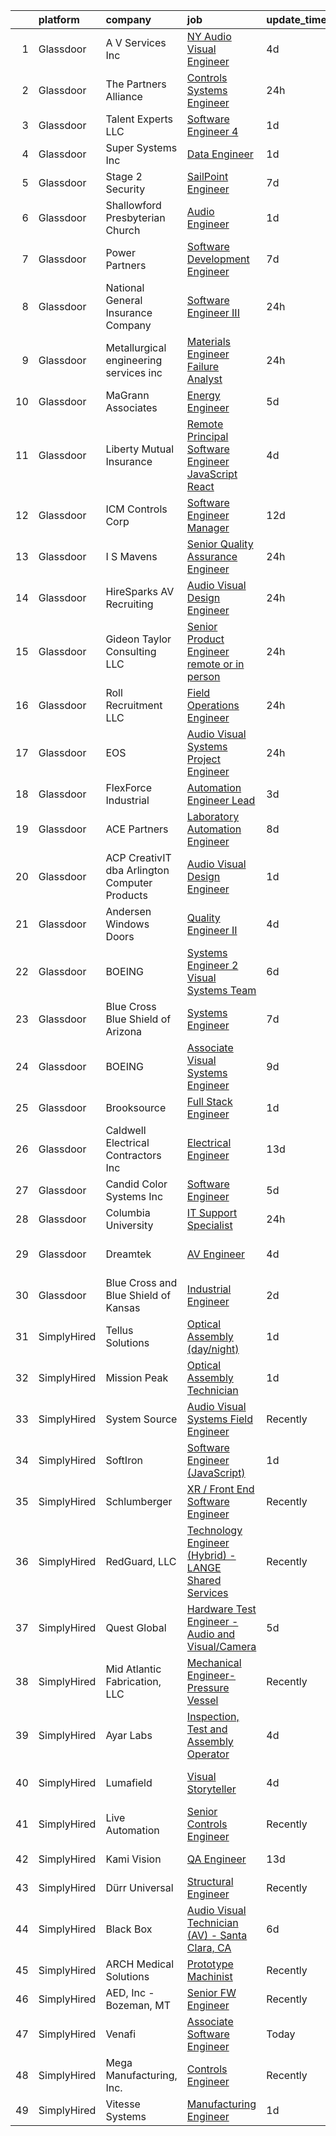 

|    | platform    | company                                       | job                                                                                                                                                                                                                                                                                                                                                                                                                                                                                                                                                                                                                                                                                                                                                                                                                                                                                                                                                                                                                                                                                      | update_time   | location             |
|---:|:------------|:----------------------------------------------|:-----------------------------------------------------------------------------------------------------------------------------------------------------------------------------------------------------------------------------------------------------------------------------------------------------------------------------------------------------------------------------------------------------------------------------------------------------------------------------------------------------------------------------------------------------------------------------------------------------------------------------------------------------------------------------------------------------------------------------------------------------------------------------------------------------------------------------------------------------------------------------------------------------------------------------------------------------------------------------------------------------------------------------------------------------------------------------------------|:--------------|:---------------------|
|  1 | Glassdoor   | A V Services Inc                              | [ NY  Audio Visual Engineer](https://www.glassdoor.com/partner/jobListing.htm?pos=107&ao=1110586&s=58&guid=000001833ae0a290b3a1c7155d77d6d8&src=GD_JOB_AD&t=SR&vt=w&ea=1&cs=1_145be9b0&cb=1663140144427&jobListingId=1008129307230&cpc=9B12395D9F8719A3&jrtk=3-0-1gcte18qr2bmh001-1gcte18rbi7mv800-2a7bfff1fc116e56--6NYlbfkN0D_KRozbKJx95I3LRYgbj09bqBDFeyQG4s8tCOB31p2DCPAHPKx1fXpC33zRnxGAag_ortyyIgN1_kFA30q0r7Mzb_nDV2PchiUtL_XdM-xdVBIE-l45PqmDeEfDbiz6qyWQ7Mjp1DsPCMuHlOfH_q5YOxX-NeFZAJavQLKEN1SICJ4EXHJB3c9HxTY2bRnokosrTSdpfSHKJp9SF7L4MnTRJMtoKpWE3UReRFuAFPwlRrW5e8MbVFWVSq15XMPJhC8SawO9LutF0j2NDR7EZXxnQHtIrknBz3nHOPFXd7d68NhsFwY--4nSgwTlFjlT_5X8VAnTTvBTvVIv_rthmKCq6cDCEFpb2saBnoecA_sdgbeqRNcSPiv1gBJltBG2M46xQfx0izLcn1vAWqk2RkG1n5XPIdXMMScSn8Wh2Ygy13b-sCk2bLvytlJuXjefIGDJN-UsYIxBZiwnk4DKjqtQuXaOtL4dQehmgnUQ7g35za5Z3QBLZLX0d0Mib504rFQpGvPf4oVng%3D%3D)                                                                                                                                                                                                        | 4d            | New York, NY         |
|  2 | Glassdoor   | The Partners Alliance                         | [Controls Systems Engineer](https://www.glassdoor.com/partner/jobListing.htm?pos=103&ao=1110586&s=58&guid=000001833ae0a290b3a1c7155d77d6d8&src=GD_JOB_AD&t=SR&vt=w&ea=1&cs=1_c2b05499&cb=1663140144426&jobListingId=1008136484979&cpc=A918489C2D5BE0BC&jrtk=3-0-1gcte18qr2bmh001-1gcte18rbi7mv800-ca1d792030e36cf7--6NYlbfkN0DksfkfloR-ejVfFFzaV9PB3Bj-n2NQxsth8NlLRip-SgC-t7wy7PiGNdrPxorX_ZKVBgq5gxrqgzwGG1P2QRsY-CQCWxHrBAMWtQKaqtgnqzi5SWRD7Dl91y3VAdTAHRo4QCL9x7NxUvaBR_z6JmUVNueB8kOpQyAoLBPe_-OOXPJXLBPHEzAraX-1Sz--0zdwxEjQG0mDc3oxE5_aP4eVwoFT033qOIogAF2teslfO6ZN_d27PFmCN39PwohwP205yyPbY3WJyIoySk_XhpHWZ8os8_1FWhUZt7yNTe8d0tPA3y4h8u8Sn-7PSrPx71PTzomtDJRK3WU35Jr5pPuN84WwdE0DpdpciEvM-wXRTEmL3FSAtabOmvFJiVY0fqrg-hovd7XzydH6XANvcYzS8BVts1soEgOuFAyGgpYv3sdaOPNK-gNWpQM_JepQQvnOMDij3Six8jPuJ3nWm7VF_B4I1g8vyE16EWCux6XFmWXO4qb_W--azV2TOIm4YdogWHWpz2j5hA%3D%3D)                                                                                                                                                                                                         | 24h           | Convent, LA          |
|  3 | Glassdoor   | Talent Experts LLC                            | [Software Engineer 4](https://www.glassdoor.com/partner/jobListing.htm?pos=113&ao=1110586&s=58&guid=000001833ae0a290b3a1c7155d77d6d8&src=GD_JOB_AD&t=SR&vt=w&ea=1&cs=1_1d2d463a&cb=1663140144428&jobListingId=1008134167488&cpc=D726EEAC21ED87CB&jrtk=3-0-1gcte18qr2bmh001-1gcte18rbi7mv800-f55f5ec6684b3bd3--6NYlbfkN0APToHrk7ILONyRglvlT3LJMO76dZGJsKlG8WQjsY8CqzJJDeCOMXQiMmhBodGTpJyjRD408nbRL1nAF-JrrKFe6dmAiou0uVKK70dHZgl8aRe7WxONW7Y4yeoV-VHBwaTYmMWQmYA_E9wqFRZ-hqeLnY-swB7yhtcE4L0kPc93NFHeimL-fPu1GrgmBSoJ39t3SgSb6rWUf9c2SI0aOD8rNSi6bIljxlmh5HkomYQ0NQqWlAHNr7Q6GtWzQsZqy0bT3EtTD6Cy24v7XLgjr8z9t0xURIzYJeeXY4OEp4Htf_goTz3tSAMPFyGMKt3jTcu6y-itYpJb7QXa_UolGF2bo-5r_CqeQaybeUs8oYeeheVBaFbvGX0KcdgeTxEfv1x5Y349IuU5MQZbodkfRfnZatFiL1Jf9WAHzYOZLVckAYX1284tbKSgnxxMlFExdFsUMoYcj32q1aw7-ds6UphzYqXGRgD6f-_birje3HUaYLla6MIOCUoWcRieIXxBX2aMtpA31wTUUg%3D%3D)                                                                                                                                                                                                               | 1d            | San Diego, CA        |
|  4 | Glassdoor   | Super Systems Inc                             | [Data Engineer](https://www.glassdoor.com/partner/jobListing.htm?pos=123&ao=1110586&s=58&guid=000001833ae0a290b3a1c7155d77d6d8&src=GD_JOB_AD&t=SR&vt=w&ea=1&cs=1_4086464c&cb=1663140144429&jobListingId=1008133986202&cpc=9FE5D8D7282D4400&jrtk=3-0-1gcte18qr2bmh001-1gcte18rbi7mv800-ca8eec1079d08824--6NYlbfkN0DLxniXb9xd09bch3T7EymxCrgj1jiT2kSu__xrmi42oAG3D01sYaWh6WXRNshFU7W-wlvqKeZjUmvYalznCXFreSWaFExVuJoBCuXOoSr4zSWRRp-aUCmRgQMpyhceIhSjXjfRKxLxkfJzn9WUQOipNhMt6MPy9WG0gyjhJvIMQBdrenHv7VupmV7VMoveXnMCqPqbUH-BBiIrQLlFZjMDC9qqpG3HgIsOUPvX0ccsGiP5T6qcDZxBwcc_C5X7iDNTZBQ7OdqS58jZpn15_Y2S_PNX00gTrXca-9vDeP9CVzXIKHhMwMuOga6d7V2rgiy0QzlwO9UpFhwcVb_JVFYc2DGtphzuBFLmP4GxwRFCcV3MjtyOyx0N2Vt7P6RqMJW6UF8gu0VEEv18mghlUhn8d5QDCxmpZJR3jUmWFSPC3EWODLXhmjknj94GfDBWF62qmNSWY8yNoEJSReQGIl6YaZnMeFhrMROxzgVtmEetbfaGw1qCzPwzmUuSegbbuJ4-t_hqLwniGw%3D%3D)                                                                                                                                                                                                                     | 1d            | Macdill AFB, FL      |
|  5 | Glassdoor   | Stage 2 Security                              | [SailPoint Engineer](https://www.glassdoor.com/partner/jobListing.htm?pos=112&ao=1110586&s=58&guid=000001833ae0a290b3a1c7155d77d6d8&src=GD_JOB_AD&t=SR&vt=w&ea=1&cs=1_1dcf747c&cb=1663140144428&jobListingId=1008122108192&cpc=BBBD384EA192911E&jrtk=3-0-1gcte18qr2bmh001-1gcte18rbi7mv800-ab52e1fe7014b250--6NYlbfkN0A8T88lZYuzf-YiSocU980sXMNm8VYjkAjpTeJrhsXZBo5azuizjI5jDhn4NeyRL-DWMQZMu4xJQ5l7A6741QzoSK_bKV8uZMTRXsP6FYiybRrntL91jxXSP0VTeicyFcD6kJSww4hA0lorlDb8qW9GgVuiVIoLkqh2Xe1m9KGqmL7OKOrAd9lg6m1u-1S80-xHoQZ1D_XK90Ym5pdVg26dI3ceSz6YUFeEBdPP4n4mkMdNoobypNjboxcw6x_EcUvwtrsOfTAVfN65M76ZFzBRR47OSfBMhcU_irmnJQuZUPE_3PmUQsYXm-TJ9rMBKDu4hnf8xib1ptV_btYldF8XI0vwBcCkCUVKxNBT1A-FyJK0c6tFJjJYG0j9l26erEw1LSZGO3X3dzaAx1UNWyQbbaO1hFJyaUCSYur0U_3GWuV9es41gBAXXHC6TLVdtXpbkSpiKYXYlM0XL-Y_4fi8X3QlX-je-DxhOlXGvNddHRU6cHz8LkwxsgVZFij6ehv7x4WX3qCaQuljfADYy65ipH5KfaWpJErLn0afcDTTOA%3D%3D)                                                                                                                                                                                | 7d            | Remote               |
|  6 | Glassdoor   | Shallowford Presbyterian Church               | [Audio Engineer](https://www.glassdoor.com/partner/jobListing.htm?pos=126&ao=1110586&s=58&guid=000001833ae0a290b3a1c7155d77d6d8&src=GD_JOB_AD&t=SR&vt=w&ea=1&cs=1_8186bc94&cb=1663140144429&jobListingId=1008134531287&cpc=6A22310A23505C64&jrtk=3-0-1gcte18qr2bmh001-1gcte18rbi7mv800-b53b58c5e47087b6--6NYlbfkN0BHIfC1zsKGIu0R3teaIu8liT7fbRNLaQeDQfcPJweUKxynNxS1I3QA32w3yfAT5RMl-Lax2ouqDgbmOdTchXuUAFmeDt8Kz7bT8yvklAohdNG00KaatpXM6W_Bi7HNKIY6twU95T32kIIHmn7GwsqzGCaxtUAcMvlYmObcO74SCo9NoYBKzyWKIqKJ-g5C5X1IODTNOJxaXGc0HVdcoZ-7kBbmgDe9SbRn6k5rd0Guv06POBcyeFXA6vS1vQB7RP5aj9Q8GLiCI6UhWLdzc53FgKmX6FF9qJU0eYAySxWxvz_Adhw0ByjvDueZFd-c1D7nMPIQE5kbRPCarFLRgrD8g0uESpohz-z0zIpTQv8hLtaoMeHcwT1pKc2JLbq0rIcueVTrpsi0vkkyrLy8O15FRM3z4o0oPdaFTPFpdNyBlXg4_3rJyqi7iX4UdJKVT33Z1xS1SzQ_qETSEbXWJR_ZRhLdV8InwKZWi1A8uvsDHt6bIOXGgy5k)                                                                                                                                                                                                                                                | 1d            | Atlanta, GA          |
|  7 | Glassdoor   | Power Partners                                | [Software Development Engineer](https://www.glassdoor.com/partner/jobListing.htm?pos=108&ao=1110586&s=58&guid=000001833ae0a290b3a1c7155d77d6d8&src=GD_JOB_AD&t=SR&vt=w&ea=1&cs=1_84640ce1&cb=1663140144427&jobListingId=1008120869642&cpc=7FA2BCC6CA7CFB05&jrtk=3-0-1gcte18qr2bmh001-1gcte18rbi7mv800-297563a73a778cfb--6NYlbfkN0AS3oPsAAmCngCu4U51_2RxXyfS7TdWOFtWPOafNW52Iz1HeQVGuvsYhOTRnkdDf2J4R3A3SdYIMSQEf8kbKJrJ1tVY4EDC2UIDkbfMMQ9906ui83gB7mxnmz_9kTti5bYpmfRgI9P8vPdXGaq7S7sFtpE9jyP96Uw3A60ReTpw1pOM6wXP0plp2ViVwarc8a7gH4bh0gb29rZiJz68eoKLerRCyEP4qCAZG5PbuY9D_Gw2LHnUZrXNMAjH9gh4fhzv_TTZNqzkgW8NVxs1TjRa9bQQFc-OLqJWDB4eeL5GTHzDYHcOyL9Vdmu3k8mXB4M2vQdtYFcloqs5FyGmXzZmusqSz5zyUBYT3fxzoqKEp7JdDdwyPVNNLqiz3g2GXNWKrM7dNL-ziCQjYBgvyrL7ClNV2D-o4lWTpPja8FiQjpM9O21GsKohFYu50yYNJgRG9T4QkAoIg1rjfpiWDqfNnDYShNc91JqE2pyTuVAQrgoEUci5o9zxgPVFd8skQ4h7FV4H7gkMSlGbn6AWeK39)                                                                                                                                                                                                 | 7d            | Athens, GA           |
|  8 | Glassdoor   | National General Insurance Company            | [Software Engineer III](https://www.glassdoor.com/partner/jobListing.htm?pos=124&ao=1110586&s=58&guid=000001833ae0a290b3a1c7155d77d6d8&src=GD_JOB_AD&t=SR&vt=w&ea=1&cs=1_91a7e34c&cb=1663140144429&jobListingId=1008136541146&cpc=6BF42D0955AE9A34&jrtk=3-0-1gcte18qr2bmh001-1gcte18rbi7mv800-b355f3cbdcac102d--6NYlbfkN0DvGvNKXpJQtRkObVaVDhyS5gXvasMdnLAncva-CQpyvJJEH9sYctAEWZnwV6Xe8p2IrWNvyHOZU7g1A2UbT6lJ9gK7TFVeaVxCVdzx5GzB_a4lIj4jJfKWrZmmDSbvt_9Xhic4zvkAUKgb4DBrp3nKNW1a-4F1TwlIim0M3ehSyRL2L2xgTbgCpr3FUtmBmm2ugytbcvty-b1sIJBuLf2aY8ebhG3mfvBlw58C5XrHUbvK7RCGrJeeraeyJglM1XBxmclCb8RlBEwYIU9yXQvtrOg2uhKtKsrql7HuYlSAuNFm1_CenpXxK_SbsbM-mLicYDTXL9BzQBYsqOTHB3hYnwLhfMiiq7y7et04IdeTqH-9FGBIxh2Bry3O3I1KIAc-ONBBr7lu5KmvcalS1u8EYFD1YI11nwANGetJFRoRPZwn8n35d_HBvqYcVPtau1zPiTYo7PT0nsMO31RN2gEnrVDZR6WVEc7nT5kf0sQBIpQxUqFnmLy76jHDVg0vpwk%3D)                                                                                                                                                                                                                           | 24h           | Remote               |
|  9 | Glassdoor   | Metallurgical engineering services  inc       | [Materials Engineer   Failure Analyst](https://www.glassdoor.com/partner/jobListing.htm?pos=125&ao=1110586&s=58&guid=000001833ae0a290b3a1c7155d77d6d8&src=GD_JOB_AD&t=SR&vt=w&ea=1&cs=1_e5d3b6e3&cb=1663140144429&jobListingId=1008136727428&cpc=9952A63AB06E78AD&jrtk=3-0-1gcte18qr2bmh001-1gcte18rbi7mv800-fb0a70ed8939e296--6NYlbfkN0BHIfC1zsKGIu0R3teaIu8liT7fbRNLaQeDQfcPJweUKxynNxS1I3QAnlwsrwmkpKWS5rREaoIAaDJfT9YU9kC7ouXimAROHKLl2pMp-9lUIfFQaxUkeBmlokzOpspGC7sdsuGNJLt5nrw8SxfzYrXlvHLqOdyzz1kAi_cXcNNbDCyewX63_ehF4jlLQ_pzQwL3oZAoBYJzAO_EHtmSdGUwr1T9NL1bAkK447-Xdv65hC-Pa47VOmFQQD1PEvmn2cXZW0qba_KxZnTG5MVeTUMgXT6XN3pLeceqput1cPB-LuuBLpBtu38Mo2Kc59oGMZsvjdpLmDNaqEUudOKvG-5RRtxkxIoYIzi9cWFZyswSHxZo4_aObKi16coJ-7GSIyJhL_F354WUFAv013kTde8iqViO9QzI0yr5k0UwPALNXxjfZeNBqys4Jl5863-2HhSTbbZLNheLGyO47dxbJ2AJ4QU23Adqj45Aja0Xf1nulXQjQAh-lFJaG_hy0LxuYFU%3D)                                                                                                                                                                                                            | 24h           | Richardson, TX       |
| 10 | Glassdoor   | MaGrann Associates                            | [Energy Engineer](https://www.glassdoor.com/partner/jobListing.htm?pos=128&ao=1110586&s=58&guid=000001833ae0a290b3a1c7155d77d6d8&src=GD_JOB_AD&t=SR&vt=w&ea=1&cs=1_f83c7d5b&cb=1663140144429&jobListingId=1008126197598&cpc=71D4EE06E32D485A&jrtk=3-0-1gcte18qr2bmh001-1gcte18rbi7mv800-4529915d26bcbcbe--6NYlbfkN0AtlW_omU2Xx3W-19HQ_drmTKCWebiHnmA5lS5PDL5G8WHWVC1E87EzPKe2qhXQtiNn49Jo4W5cKJvNGpWQG1EbngkR6J5-MmF_3X2C3KC13tQsV3N15t01LZBCunZ4eBJyIrZl_1DR9GNOqP3_ZI28PqB2HjtbMBlNVwoIYvJMxgnZUnGmEjGN4D8HjM0eJ2f3ApNoO2WwyF6d5RDDFd3OEVXEWcOT7G71-yXtJrfaP81f9fBrjXozxm_dg113VREXN0JBWa8giKCzJ8RcyFGmz3qYxmOztocvRZAJ5moFsK1fN1_Tckf0X2hvyvVJazRgqjgvBq7UKciIkXFAj5ZHhBHyJqUTwmU5FmyeVNPulTza63lf0sIwjLgNNswqhLggcHSZ_QKL2Kyj9FVvUhFjmOYfod5uwdo2Xhh2NrDv7r585oPdoc1ByqlqBhUgmuSkGvGmVlkgUVdmBmS4p9EfTuwLvpNpwgx3ZffK3zfW2bcaoRv3FSBk7caZhAEUVdg%3D)                                                                                                                                                                                                                                 | 5d            | New York, NY         |
| 11 | Glassdoor   | Liberty Mutual Insurance                      | [Remote Principal Software Engineer  JavaScript React](https://www.glassdoor.com/partner/jobListing.htm?pos=127&ao=1110586&s=58&guid=000001833ae0a290b3a1c7155d77d6d8&src=GD_JOB_AD&t=SR&vt=w&cs=1_6115381b&cb=1663140144429&jobListingId=1008129949426&cpc=63E4514951618C5C&jrtk=3-0-1gcte18qr2bmh001-1gcte18rbi7mv800-f88b8e3a1b34a689--6NYlbfkN0D19kSVUiNzG2UWy1lRGehFMusHrHGUl8ru40ax50wmt7DArby_x8vsKPea1Au2d2T1zZFDcLe-8ZJH6WDicFQJkV95j-HyPB1ppUnEfvFm21enJkbecBLfL3KlibtweKGRVl1rBtTlHFU4gNFmxacXI5AUEetS_XTg-D35u-F5BUJMqKq0eDAzM5yG5OnnXZJdcbkq5Nn88LlEvNlcxP_UsLKGO7UijzMuzVQm7f41DkSa55U8cI26VmJIpozy_ftFrvo_Q7ZqJWw714CW6Kgg26UBr_QBpUa2GhZYG73nN1UI-i1SuiTm-AuJunvxbY8nLWKq5bk8r-1yvXfcn0K9nBgw990Bl3Lba2RA4mi8LOi_GM0vCALHUc61OCzm26i3Udw60ZJV0r1yI3ZlxsSkKe36ozyjkli2OCTinzHmdgOZYF1X8zS6UBKbMhDY8RiF8gpIlda2dkiQ0B40I0xo993EAyuGAgHE0Wb_5PXtr5JfDMhi-jjrZrtKenf8W-7hhDUXi9mtSi0zcjfYuTeNAemM_MG2FDZwYiWOvkoMD9mN9ABdWpbpakWiN5gCjQLtiJ8ErfqXsFRl0kJE6NJPujBTeOMxAE-Ra5bxC1UswU9Jw83mO6_n95jqm5pfgHLQ2GOpe8XxgPkQgOp1neAWFYbYt3yqmb_idvYn3hed-gtGfSu62aO_gKTRL7ugptI%3D) | 4d            | Portsmouth, NH       |
| 12 | Glassdoor   | ICM Controls Corp                             | [Software Engineer Manager](https://www.glassdoor.com/partner/jobListing.htm?pos=105&ao=1110586&s=58&guid=000001833ae0a290b3a1c7155d77d6d8&src=GD_JOB_AD&t=SR&vt=w&ea=1&cs=1_d0195b51&cb=1663140144427&jobListingId=1008110466860&cpc=440EA6771D2F1225&jrtk=3-0-1gcte18qr2bmh001-1gcte18rbi7mv800-205564c9d0c7ddd0--6NYlbfkN0BJmzW2P7iJevhtEyT9iP5rrV4yDI6fuwFYeWwXToPanG8y-Skn6zOHxKVPPeOWDTQI8m7PWbLcFjflp1wvzSbu5z1MssLCpOgl0Aq2SEoiT7AX2bg32OLia82jGKEnwaWwrPrQBFej0zCowNRe0BK7METE1E7IJsk7hXpdw7ap4ycb5GQp0ZAXhPOsn255f0ruwstUzlHjpD08Gtm0FEB0EN4pQK2zcK_r_pbvZhD5D0VkYVMXfc4A7mmMbrxkCHtwh3R6wfZATZKgNoMyTPTW9fPxYLAYSaOVHEnpiMY4qKw4r_CA83VnEnpDSnK6ka8Q_TXR-UUDX7tL0IFfS277oIvmzea6ylqx_VLP89nRtkrkYuNOLyQ4cjhsV_RjNQeWLiOwPKJ07XbtzfBbh5Dx5RGQ5OiyjLXQ4ny9t3qDGjPp8DbreUX02Wr43Q5eMRd22GcBjHnrsh0YbayHSDv2BJNMwkhRsQ3_-douUVA5rCvvDuhMx7tA6A7XA0vOaKD8aOF8yF3e_0OFI29UslSA)                                                                                                                                                                                                     | 12d           | Syracuse, NY         |
| 13 | Glassdoor   | I S  Mavens                                   | [Senior Quality Assurance Engineer](https://www.glassdoor.com/partner/jobListing.htm?pos=114&ao=1110586&s=58&guid=000001833ae0a290b3a1c7155d77d6d8&src=GD_JOB_AD&t=SR&vt=w&ea=1&cs=1_404d1b6d&cb=1663140144428&jobListingId=1008136722768&cpc=D7FE8E303655E3F3&jrtk=3-0-1gcte18qr2bmh001-1gcte18rbi7mv800-fe4f7bf2dd2c6304--6NYlbfkN0CnvnrZV6i1JGX1yqycrBVKxG_QbmFGo1hJvaAPDrdCVZraHxofdUZblnhlBMHHB3Om1hJn0rvC-en32G048CW5TdEppCAmOHQUGsIyO80WBv-gUehHa_cW23CuhtQjX0xM4YCLx15AtG_VcBjttfG8xl3b_q6Po3AQ2JCzAiuc9HPe_cZOeEFB-C_CZxm-fpR4c21njsTaMYOqvzCInOY0bX5E1C0dkpTPlIo7lXtCPnnNn60QbmURc6tdwOZumHZ6Et_xcd_ASjyJPYdRBSrrz2-VeR5K4RUtgcjmNYUDudKfWr9Ik5F1pOiB1Y249AmpPsvxfjxa5KelxxPA-kNT7l_j8tlc5EKvVN26rBaLtSSyGfa_ueWUn-E9J7cQWJHYJStDCG68xIzf-Q-yGI4VCQPA-EIhr3h3xSuT3KGxbujl5P4pE1gILOaJuI_SaojcMUmtXKa5-qkJxLXHaQ7OuNVY_ByRORTvHfJEP0z6c_nHfSi6pC0rjBn87UQYtiAdz7Y7C3sjSg%3D%3D)                                                                                                                                                                                                 | 24h           | Remote               |
| 14 | Glassdoor   | HireSparks AV Recruiting                      | [Audio Visual Design Engineer](https://www.glassdoor.com/partner/jobListing.htm?pos=106&ao=1110586&s=58&guid=000001833ae0a290b3a1c7155d77d6d8&src=GD_JOB_AD&t=SR&vt=w&ea=1&cs=1_24c7b264&cb=1663140144427&jobListingId=1008137112993&cpc=1AD9FB1E01C94A37&jrtk=3-0-1gcte18qr2bmh001-1gcte18rbi7mv800-70840be01189a80d--6NYlbfkN0CgISsLKYw0qJRFWluNVVgIYeD3xM8qesrjCvAKwjwwKRSQqxAUlElEhVVO1a0J4UmXE8jH8gqGZ7bB0TcnyeIIpq6WKYddQT_X0JK8DnFIdWZsHfw0-rWvvUi3Z3RfPv7FZg6L5grtNpIdd-CemJoVVCkqaTgSizITWw5qMXkPgXDOiBtAfXCV4beGq3OSQt40oFNLP-apjH1Q0pVlnsHxnZ7OORd3J6YFF6GDe4tS2D1XwrqOOC1UGSEdsL3VcNKNj3Gh86MtstoTWxnrpnWPKWSsluHolvnz1VPRZ7_yN6BDgejLAUe8HrZKW0ir9_McStesxIeA-v0To935YuL15_6K0Lq5iptP6mYT7xK2FGeCfM0Nk0IZBQzC5iApZPGrmaLLSdyGqWkt6UiCjCYgyRrJQc_7Kr6Jhz5qykf_mq4DUDHXQlLfed0dXevWmH9vteZp3Rc7u_3IcoVu2JbAmI6heH1NjQRcWV3CNa54uHro-u5yfNnFfWZxz9PQYOx2TQn5pRdh2Ou7ARnpRpm-)                                                                                                                                                                                                  | 24h           | Colorado Springs, CO |
| 15 | Glassdoor   | Gideon Taylor Consulting LLC                  | [Senior Product Engineer  remote or in person ](https://www.glassdoor.com/partner/jobListing.htm?pos=109&ao=1110586&s=58&guid=000001833ae0a290b3a1c7155d77d6d8&src=GD_JOB_AD&t=SR&vt=w&ea=1&cs=1_38bc0470&cb=1663140144427&jobListingId=1008137953336&cpc=B05B6D422C45E27E&jrtk=3-0-1gcte18qr2bmh001-1gcte18rbi7mv800-00c9eade5a4053a8--6NYlbfkN0BxkLIcfe0oqaYINownie861a0BJtkzmJW-WyGv8J0JYDbpMcxnd0oD99bFsaUlfYOQZdc8J_npvZ3yodIRPJU77tYJfB5u3vrKZ6zcU5hbGyNj6P-QINrL82crm5eXCBtOeWW7dU_nRWB9DDeuLQRqq0xk9mBSSvMACNHjIuDD-kVF-EIy42tHVDewHNGEq7fXjQVemAgcEE9yNotRi8if8I44aRZkx1hkWGxaEN5zx0HS0sH38k8MK64j1WhOXgZCfwT75rqFh_ue34wV9tB43ZMympyevNgKqgB7r-FG-JNwZ6bZK-ZmJnGOkXtZjL6OY3a1HiGyjR7Yeq8uf_5IoRYQYHho67GGfRdEQxYvH_fkcpSZYtZHmg_tpAGr1vy2eo0RUgChZiVA0qE4kUnl8sBTlFwRKvgxBWLW6ER1GofvjJWSmijHwE728Vkuq7TK25k4rV8CYeoaNzX-WhSOwc30xbIspNiBgF7jFFijmoirFi5_f7ViQj1sZBWyFEZJK2eev5ygSQ%3D%3D)                                                                                                                                                                                     | 24h           | Remote               |
| 16 | Glassdoor   | Roll Recruitment  LLC                         | [Field Operations Engineer](https://www.glassdoor.com/partner/jobListing.htm?pos=130&ao=1110586&s=58&guid=000001833ae0a290b3a1c7155d77d6d8&src=GD_JOB_AD&t=SR&vt=w&ea=1&cs=1_cb584204&cb=1663140144430&jobListingId=1008136988395&cpc=83630893E902B957&jrtk=3-0-1gcte18qr2bmh001-1gcte18rbi7mv800-7972ae8f7bfa6f5a--6NYlbfkN0AMGc7RiqJt__E0KVa-2s1njmxFZIk6sBmJ__SqBBSXrxYuP_NTZIMmHcKY2_u2o9HCRTQoL5eQoXg1XJnDxKJ-rTwCWgLXzQzZyvWWQFkkuTCPqG-pq1XxUxjog5lblR9SzHcr07H-CmVOhhbJEfhID0BlQUUbW_okCkqSG_ySObOHg2ZsF6-8L25cX0K7yDFTgjPkAa3ZHJDSPR11tfTzme1FWRnz3FQQIgJrSyW1-k0xXsjkqsOfzYUa3DVJmJg0-qwbdqLNZ_At3lbUPE3qBj7VABW4PQLjkbetfBjb31BxU44SlFPd4-w6o8Sq3HzB491FWD9YXTnXxHQpOnGenMSaTa87V-ng6N2_TIET59GjlOnl5Z40UzsZTQcq1vyjCjXlL5HzTXk9im7-NZQ8dHOswqVm7kcoeU-t7oEmKNVTqe3nhNOHzCeVJatAG6LMN5KdIjLm9zLGqUlk_a67H1dLKxqm7QRoUuElsoyp9ESd8Zt50u-LiQREKYk9ickuVRN9ckSLxw%3D%3D)                                                                                                                                                                                                         | 24h           | Orange, CA           |
| 17 | Glassdoor   | EOS                                           | [Audio Visual Systems Project Engineer](https://www.glassdoor.com/partner/jobListing.htm?pos=120&ao=1110586&s=58&guid=000001833ae0a290b3a1c7155d77d6d8&src=GD_JOB_AD&t=SR&vt=w&ea=1&cs=1_ca9aa5e9&cb=1663140144429&jobListingId=1008136840642&cpc=9C2286EA3771AAF6&jrtk=3-0-1gcte18qr2bmh001-1gcte18rbi7mv800-4ef2b9dd316fca73--6NYlbfkN0CPuFK2nZOxfoNNJY0Pao8GxSWpION7uy0983NRRg9RKDewEfDB7qPLIZAMCI42lkd6N_5WXGdFnNbFqM-OuPYduSEK7o68pabo9_EIBa41Jv1g-JMA31s86jHCmmTm4qW0k0SSLSSZkgOIsfOv_fT8zZqsWcdhBTXnPdv2DiJ118snvTZVU_FfR_dNC-5MLBR82CZaXx4ZPWGT3dx47_BIcDgSSJzsZtIr5-Ewr6gxhcUz1BaxppLMpHTMNLNRiOMljB_AQlkPFMUuE35gylH2qJwX7ySppM9iEw4jDqk07eKSMULjAurYgOmfo8QMZdLnodQoKfW4k-mbMCOn95gptQppy3ML3TQRb3BNNjCVyfAXwodfxgqdYTNr1bGmlI6Irhsyi2nA4w3DSoY1xPmeaCkou5K89mpElMkl1nZMdLScFVRRlEAnC0nbL4FgX26wJCoEV1XMww%3D%3D)                                                                                                                                                                                                                                                             | 24h           | New York, NY         |
| 18 | Glassdoor   | FlexForce Industrial                          | [Automation Engineer  Lead ](https://www.glassdoor.com/partner/jobListing.htm?pos=122&ao=1110586&s=58&guid=000001833ae0a290b3a1c7155d77d6d8&src=GD_JOB_AD&t=SR&vt=w&ea=1&cs=1_11a29153&cb=1663140144429&jobListingId=1008131349319&cpc=5D10E799EF7E9049&jrtk=3-0-1gcte18qr2bmh001-1gcte18rbi7mv800-ef89528680fc38f8--6NYlbfkN0BZyCNO2l85i-ksoIWZ8EPijIQnGSe985mZN9PoQmC_HG_T-B0cAWG6hX9thrLZjWjHOXzP87pV4FfhJLoHiP_VzqOeospFaDV8ZKToVl2JSXtAc_xIyZQttvhrSfePRrI5UUXqASLIpeCtF-ncvjxpFwk-rpgDrPedmXit-X9lZJdeqybEO8YtKnBFrjkUZzZ-IxWWQNt-tOkUZaH3oQLpj0YoMM3hqDpbcO-0-wO4eiQKTqvD1A4J3zuXNkpQLX25WmR9YoK2S8SDSZ2DaCUqN3N9RU0c0-EathN-iCQ_WLgy58jUvNPhpJgrg1GCeiD4t3MK9P4UXmqVYjbIgbLaijzP2Ax3bPgjdvv4AulExUmcYI5busTFebXBQjG0DrBW2cSDSAn0JKwMuWfE0X54PDqD1eLywaww11R4TJTnDp9yQtYQAk0YrpSs1QeljJO5pOcgde5Gf0xo8lJSIMlOZfOWOOodRs-QcLUCMrDKBlWrBwr5HPTuxmY5omHNazRSpff6Ls6OvA%3D%3D)                                                                                                                                                                                                        | 3d            | Houston, TX          |
| 19 | Glassdoor   | ACE Partners                                  | [Laboratory Automation Engineer](https://www.glassdoor.com/partner/jobListing.htm?pos=119&ao=1110586&s=58&guid=000001833ae0a290b3a1c7155d77d6d8&src=GD_JOB_AD&t=SR&vt=w&ea=1&cs=1_3dbba93c&cb=1663140144428&jobListingId=1008118432869&cpc=3E251C7E648E8D76&jrtk=3-0-1gcte18qr2bmh001-1gcte18rbi7mv800-652232bdc68f173f--6NYlbfkN0ByNdR6lR5vInkMqW9PARJ6PF3Zoox9TiDJ9pL5aH1Wos5x1GM2VbCIKGnz0RoNfDqlWyXl9LGI9vwy7gxCs_LLdZusVkGrclSH0xyfXqal5_2hd21Z0ElCXOdZhyIi92q-kwUtiUY8hyKzEHXsTKSBRur4iZIcq9xdPbnWPKb0U7JaaxMOGnqrz0ld5u-bNiPNL0LfsX676YxudPfMoo4rFR_WzNXwIy6wmEWNoC083Uqm1BGtyEzqWTuck-W7u3OV6X0qJDSt0gTyF9yTUd7zXCP11JbeUpJmKdTJ_QVDJEOAnrMyTL0SV4AIj9-ZUzEqAPoOZ6Q-hxunWdJX7eG7BElMphZROS6EO371hrR3JvpR1gZ5taGaQbjum4K0i4z-_BIAj4nAaMZ1lQHoEvERsq9zBhiB6QrCw4yNOfBkypaopF8GUfF2_TLPANpvbpxlqzd_XjFQ6WwlraeWtr4krzN61Fb7BDT-Eg6DSMjvK1YnwCOGs0uTQrefMRYVTkzJ8qXTnItzh3FwswWEeMx7)                                                                                                                                                                                                | 8d            | Middlesex, NJ        |
| 20 | Glassdoor   | ACP CreativIT dba Arlington Computer Products | [Audio Visual Design Engineer](https://www.glassdoor.com/partner/jobListing.htm?pos=104&ao=1110586&s=58&guid=000001833ae0a290b3a1c7155d77d6d8&src=GD_JOB_AD&t=SR&vt=w&ea=1&cs=1_103433c3&cb=1663140144426&jobListingId=1008133889447&cpc=59D4D1ABA94CA5B8&jrtk=3-0-1gcte18qr2bmh001-1gcte18rbi7mv800-87a6c70ceb70d479--6NYlbfkN0AxVP0RIoyxo1SC0YQSoS5eZrDZuYKD_VQPSAwc6ExuF4ild8vIemN3XsgbuLOdflE6XvLkPjzrgf2GFdpOAPSllgYSRPlkLtdgYTyZ2dkQH3sjGTbK9jLk3jS6-l5ZxH-jUYvOmJgGDjnaupmE46_LX4awuvx7imPdype28nLAQ0s05MRADPg6ZPY89fozAwxK5PNUZyFa0b6vKtcXdjvDIfdEJ184B7vaYYHsJk04-1rtEXu17rOhcw6Lf-S87dEEnABMDfbSrsnp6rh0mS4iF7CUnl3leflg-ijASyS1muK4RLvUN-jdCnFyNziCkGss3I48df1mqXONjbJZTsQE1Rez8f31RzYNjYT5SGgXWPEPn0u6UIWf0kfGoQ9zSby6ESn-AgB9bW66AqdedbDMSXZXfW2kITeA7dFitlwix041n8jCkNljwJ8wGofSfVdqepSL7ikNEW9GOOLUE_79YXaHhojHNAnTlA0MHNv_jMtsDgWyvTIwZnjon8FiOKgjpvaxbIGNaA%3D%3D)                                                                                                                                                                                                      | 1d            | Buffalo Grove, IL    |
| 21 | Glassdoor   | Andersen Windows   Doors                      | [Quality Engineer II](https://www.glassdoor.com/partner/jobListing.htm?pos=116&ao=1110586&s=58&guid=000001833ae0a290b3a1c7155d77d6d8&src=GD_JOB_AD&t=SR&vt=w&ea=1&cs=1_313398fa&cb=1663140144428&jobListingId=1008129838216&cpc=8F946C24CF1A525E&jrtk=3-0-1gcte18qr2bmh001-1gcte18rbi7mv800-6908198269f6d7f1--6NYlbfkN0Dte28aQAfUpweqhmo21E9FsAqBBZpsb5Q7puxuCGpXvSZeJQF0NLv3oLg0VSr6tJKVYRt9LQiOqAcV8avC7YXGdkUwLkR0tPy7PDBhwF9sOMyGuZcC2U2IcltWrudZKhp_uV38v8eUDPwwc3Z3e4gmtVGZTPq82tibJUCVMmtsyRmVqwWKyM9y6matUERBwi2W23405ofnw3viirEQaHNJ5rOfjMP9kDTv6onpFdSkPxpRC6FTs7EVRsd0QB24NGoAsAOhuWcI_8SnavlYPrxumJrt3pHcGqWsYFHD_bn1aYrkyDeFNfoABgw7UzvRTwFo5RwZwIkQtgd2X86FD-T2FxVtjDbyxqo8Yq_4MyxBwgp2XIQj8OA-78TQ7ozdLY4I6F36hkD001iwELJLr1k_QPf48feMzzTAqJhzP4axUaTX5_DI9511eZWGjxazIrZl1Riedsvxh-ozbM69L66qBDg6jtxVMHv92TSGwf3mK5mSyxP88Xf3uZ91_3ck2zs%3D)                                                                                                                                                                                                                             | 4d            | Des Moines, IA       |
| 22 | Glassdoor   | BOEING                                        | [Systems Engineer 2  Visual Systems Team](https://www.glassdoor.com/partner/jobListing.htm?pos=117&ao=1110586&s=58&guid=000001833ae0a290b3a1c7155d77d6d8&src=GD_JOB_AD&t=SR&vt=w&cs=1_30b7782c&cb=1663140144428&jobListingId=1008123590090&cpc=870769263AED881C&jrtk=3-0-1gcte18qr2bmh001-1gcte18rbi7mv800-85a8d6321858e54a--6NYlbfkN0BddK4H-tsabPiX3BvkwhvbvP4OkLNzlRX6egXJy9Hb11ERhvpR4KXHN3-YJ1CHJCLEH5fbmrobofHTdrA1oc2uZJLU7mxWgjedBPnBvjXngEl212c_84cAseErywjYOwYbrGzNmUw1pfPhiHxj-mYSTHpAj4p2NHGVF9vbV8kyh9iwwpKt0KItLXEhvmu1NUpKUJNIS9_aAQv8YXMdD_r6cSOwfuvBMmzsFzOacS8BG4vdNo5rAce8NmtkwTRjJT8UX8Sj4T0KZM0EDAmhOSc9fzzqLQQqXDZleREEWufpZBRh3HGpKdsafo8yM7XDEYWk_IdSIWPJCwduiE3lZraZjQ4OGYp56vg7pTwfoxEDrc4jG04_EaQONnbgtrZipmHw9VHoyOTZ5ThxeVyBsNe8wOBulDKNkGoT_GsAvXYV24JCWe9hP733N1fb5e3ebb4%3D)                                                                                                                                                                                                                                                                              | 6d            | Hazelwood, MO        |
| 23 | Glassdoor   | Blue Cross Blue Shield of Arizona             | [Systems Engineer](https://www.glassdoor.com/partner/jobListing.htm?pos=118&ao=1110586&s=58&guid=000001833ae0a290b3a1c7155d77d6d8&src=GD_JOB_AD&t=SR&vt=w&cs=1_6023303f&cb=1663140144428&jobListingId=1008120944752&cpc=F41FEAB56D215062&jrtk=3-0-1gcte18qr2bmh001-1gcte18rbi7mv800-003866d89f210f99--6NYlbfkN0DLqNmmo9flgV4Nn7dlzs_hf6rW2ISbKAVxAmosldhlS6orrhtibbHy5_yel-av82zwLN9lW2HiSc1y24Devz1HcmiSYErVUVkEK99YKnAPVoV2kgyloD0z7EXsmfGIWNROnr-uesC1oEkOuuekhcYI73brGczpgL3eiIXj8BppS8L65bDEehukWRisEk3RuVsMHAcAa69Q7gD92uwr0lLfn9NkveYVwPzOfd3H0lgmlx2fPnbEE0Tr-6eT_pCa-KokQZVTbNf_94gFm1UbT5675ZOeim0QcKCUWIxjNW3R0CwV6O-bwzkPx2OuKKcQL1EFP7UrQmx6BM-jMTN0OUoxHLaLNgkTYfIS4OdRycbwTGjJTf6RMYpSQg9nprSiHHT4hBG80cKIC0GR5qkg9VuuwH1tzs-_6edlI_L0ER74LWfqq3th9c9cRQa6WsStRBy5OREpXpwqh7LS9SeWVp1PMUmdPCIbdrRRzi_i3tbjB-b0LJAZCxplUQ6-1OoklWo%3D)                                                                                                                                                                                                                                     | 7d            | Arizona              |
| 24 | Glassdoor   | BOEING                                        | [Associate Visual Systems Engineer](https://www.glassdoor.com/partner/jobListing.htm?pos=115&ao=1110586&s=58&guid=000001833ae0a290b3a1c7155d77d6d8&src=GD_JOB_AD&t=SR&vt=w&cs=1_ce4140c1&cb=1663140144428&jobListingId=1008117325555&cpc=AE484BB564079092&jrtk=3-0-1gcte18qr2bmh001-1gcte18rbi7mv800-dfdd83bed666b00b--6NYlbfkN0BddK4H-tsabPiX3BvkwhvbvP4OkLNzlRX6egXJy9Hb11ERhvpR4KXHN3-YJ1CHJCLoDqKwL-_pleygcEkoU2GItkRaNa_SSeMINdXIaI9hp_v6ELuikY1hI8_vaBm7BRCZ9wqoryMnCoCeOi3ty7EhYxt3PBBfLHt-X2jb6bW-E_OefzoePq2wqMffD4V8CH1dbcR4aec-evQnjNLO1uRAkTo4OUq8L6izSrv08sX5ZqaLhhfKoQ3V-64NLjkpdBqs2I9e1amKCLNz1thgUCJY6Es_DVr005XNGO4vh2ftXm3YbGjdpyUIO4ZyeuZYQA-Cq-ux35ypZJZhgo3WIoZQq01TCQ9tGcb9hs8RLs70YZ5eOaEyPWprgndAvnSOeDn1JH2K8uXmS_I7OBFYzCqNXYUiQhE-4Ygx7g2yNuTyKttszzQdRqjXbKWrAeNsqjs%3D)                                                                                                                                                                                                                                                                                    | 9d            | Hazelwood, MO        |
| 25 | Glassdoor   | Brooksource                                   | [Full Stack Engineer](https://www.glassdoor.com/partner/jobListing.htm?pos=129&ao=1110586&s=58&guid=000001833ae0a290b3a1c7155d77d6d8&src=GD_JOB_AD&t=SR&vt=w&ea=1&cs=1_fe7e4615&cb=1663140144429&jobListingId=1008133870052&cpc=ACAF1607C5C1E404&jrtk=3-0-1gcte18qr2bmh001-1gcte18rbi7mv800-7c27f89efec1f3bf--6NYlbfkN0BhNN3PPgKPbTMZB0Y0J5JTZS3FnMM-ugqbblX4_m-srDJielPNCs_lvQXXEB0CV7Mu55OnxeBo_SEfO3SStfAUI4q7RJmUGSc3VDClSndgbJHvmZtgX2D_SmvNvUPAW2PYxMy6_JfUDncZXW2H9okRTYKHp4NxdneWuoV2tVJ2KtH1M9wIy_qtjK-P3c24tfDGvp5koqHSp6HSoZGyJH-F6XFtRtINRV2b6sJUNhCyrVD5u5XRdQOjwZ_gfClGHb0NQKTFTiDHmbw44HfHwjvbb3n4g4Nv4uWk4WcBpInl5pYQ1fAGK_mlpSXGyw_lxqGPRmy7Gie6-HDf23VHTEgpmYq8wDADue1rueFIgFteK1Co2r9xewq3d7uwWfXrXfkG_sbmM9stUDsW9rryykfbTVft-0IwP2yoSZgfe9mBSmrHzbyBfQ_w-U020ME2S4xPByNoxij0xSv2onqv6nceonMFmlD1KzoE27o5XFrPAbdwD5aRjbCkXqEKcdHuyNBIAUOvg6DdHpM5yEhk8P5K)                                                                                                                                                                                                           | 1d            | Remote               |
| 26 | Glassdoor   | Caldwell Electrical Contractors  Inc          | [Electrical Engineer](https://www.glassdoor.com/partner/jobListing.htm?pos=101&ao=1110586&s=58&guid=000001833ae0a290b3a1c7155d77d6d8&src=GD_JOB_AD&t=SR&vt=w&ea=1&cs=1_d4ddb466&cb=1663140144426&jobListingId=1008105759850&cpc=F177A13988DB3A21&jrtk=3-0-1gcte18qr2bmh001-1gcte18rbi7mv800-c5789d04e77af8da--6NYlbfkN0D788tVLZnHYB2JKTLmCXo4PydfvtZKcdbYx6lxKaz3ItHoPq3a-80QHd2lDdgq2WhtA_vdedbYtVS_WTcUcZy-kUwfyy19meEkqRNnzaV1sVr3plc3XvwkcjGUDuF0CXUKTGV2Na5AOUV1WG6Vu7a2z_2uILoQWyvWBxirGVQvZTJSMY91X631w5i3lyTZyEPbLK9r9sYrplSF9hh7xZXnYBn-7oLtDt8ROS7MIo_9OUNSrigWD7SKPCMjmgjW6zaUxo2dEW4TXJFWbW8rXsEKD25RKEBkZT9x8n-sPKelQ_kYxNqBuqgauyXrNiTdqcidSjz1P1Qtaw0ZMNbN8WMVyo_pX2CaTrj2gDAh9WYul-Z7tmdGpJNP52kyXBBsLXaQ74XAJ3qXCPcDr-k6gFN31cVciXEA_GeOAIQMB77wjP25_fEFnkjBkTFaxCjNh-Oudno80qRBdyq6m9L6s9ffmc55sySkejUqX27iZzoet5LDIuJS7TfjV93FWN-SrxdPTnIEPS4Muw%3D%3D)                                                                                                                                                                                                               | 13d           | Gainesville, GA      |
| 27 | Glassdoor   | Candid Color Systems  Inc                     | [Software Engineer](https://www.glassdoor.com/partner/jobListing.htm?pos=111&ao=1110586&s=58&guid=000001833ae0a290b3a1c7155d77d6d8&src=GD_JOB_AD&t=SR&vt=w&ea=1&cs=1_47243786&cb=1663140144427&jobListingId=1008126255349&cpc=AA797275D70DCCF0&jrtk=3-0-1gcte18qr2bmh001-1gcte18rbi7mv800-e03e88776eb5679f--6NYlbfkN0AS3oPsAAmCngCu4U51_2RxXyfS7TdWOFtWPOafNW52Iz1HeQVGuvsY-d6okVFkNA0vB_sjWiXU50swVJjC_WHlFeB89AAGGAlAdgqtv-MjBBw4TIP4MYGg3tOE8_TpF4YZxQpvHmqbavdY-prkeDhRTnfTzhI6lZ-I4O5nVA2Rl4rqz2mtFlQ77sRK93Dct9nGkz2j5F_wKjW6_tJYlBu1FhkEDXbyi1JFzIdr_92BQ_LSG5I3XJJ3JqjvQtqOR40sMHqFlXL7BUM-KJAw1BIpzI3FwAr8Rf0aDS2MPlTXZrjWYGrkwBmkj32nfB9iGBxDeBCK-VOpEMpSXIIL5qPdM6esumD96wdtwC1geO8wEMuFMsHFzgB-dgZXd5wrYhw3eQzpeTFs6EAPuoWZ8IuxbseISIUYCJV3xvg0BUdWMRte5Jf6nWibQ6ogOrjDEJBoStDpcxPQIgSy_Xmzmnb7ogKJIrChIMPsKjeFqa-LyNq4TvUkeXuAI9HGDAEwdtxxIvv9K3XYWw%3D%3D)                                                                                                                                                                                                                 | 5d            | Oklahoma City, OK    |
| 28 | Glassdoor   | Columbia University                           | [IT Support Specialist](https://www.glassdoor.com/partner/jobListing.htm?pos=121&ao=1110586&s=58&guid=000001833ae0a290b3a1c7155d77d6d8&src=GD_JOB_AD&t=SR&vt=w&cs=1_7aa118e1&cb=1663140144428&jobListingId=1008136768619&cpc=036CEF58F9688075&jrtk=3-0-1gcte18qr2bmh001-1gcte18rbi7mv800-f81bba5eb78c5deb--6NYlbfkN0DNA4h-2NU0aCuD_E59bHldmspSK4FmV76r_jAqwalR2G8WaYigboCwe-JDueKddx8MptqduSQ4zho6yEMhUlat1nSDx1NePT5EIQKGl_GgRm0ZZuY3Swz-pTOd9Iqkw1U_Ky78tzmx2Fblwq4DCEbu4I17NGiFIBOlT7YH39rg2IomEOPMI7T0lNsRCue8Is7U0q1fffbnwEgLHFycOtaJ6VPyGqEVuze_nhlyJk_94LRPqJyuV-PTh_1htCokanla5xCbOIP0QQcMvpaufblPpK18-ZMSxAkg-us6CDITH3ypwABIEvV0ccyaPB7Ga7Fn7cKa8eFYwNx_mQgySVupj3m-JRiJr6idE9XQNdqfUoe3vM5-MJ5_ESWfZlftLQ8GzbTl26qhuPJ2pcpSxVwqwthxwveJHh6VlobX7FSvkz_DN1BFOi4IO4zigur60NngBGHoPD3XaBvMiKSHDf2lPBR3G9PisZke2J6NSjrbAfK0r9pL4fundhVEDijC6yHPJfj43idkHbLC86IMMLUA0RycNF2R3v2UbeF4vVthMw%3D%3D)                                                                                                                                                                                  | 24h           | New York, NY         |
| 29 | Glassdoor   | Dreamtek                                      | [AV Engineer](https://www.glassdoor.com/partner/jobListing.htm?pos=110&ao=1110586&s=58&guid=000001833ae0a290b3a1c7155d77d6d8&src=GD_JOB_AD&t=SR&vt=w&ea=1&cs=1_ecb0305a&cb=1663140144427&jobListingId=1008128319710&cpc=8EBC6093F3E034FB&jrtk=3-0-1gcte18qr2bmh001-1gcte18rbi7mv800-e93c37cabcb657c7--6NYlbfkN0DmE15CTgcGMh7aLs0K4L1vkmWCYcqqPsBCfgDMCdQhnIn6a0L3CsQ2TclzMHLDmuF0lYeriLsHxtx5mC1VtgpyoJLsD0nia0jpi02q9IkZ1Hea-vLCKPei7KEfifH_Or2U0zp0agN8V4Z8IpLK3I8Pr8m-A2nXYmib-vmheUeb4WB-wb7VMGrI0SXX9I95vbCI6uVxnuf7aG10cFuMGhfw6gKq6Vw-TnSE2ZiPgQTh3uqyjkVnZvAsMCTsCkmOwLPWahTe2Kb380bDd1ty6mqhuSedAD3N7cQ8rlHbANC1n6SY0SDWtJ6oWVJHO1LlKJBPV5J7axk2WXUgTRBwiiJB9HGmKU1oc4aqn29P4Ege0_PFiieYarMt_UYfo9t50rRQwNvg-oamXrnWDkqe1gAXRfSNC1ewQvqovinKJogPomcWfTCRiFI4XuT2wyORV6hAF9oNmtJ2KRKSTNzjdgNgmR4s-kc0YlgKk50pHbL_6Mpsov-eh0QS)                                                                                                                                                                                                                                                   | 4d            | San Francisco, CA    |
| 30 | Glassdoor   | Blue Cross and Blue Shield of Kansas          | [Industrial Engineer](https://www.glassdoor.com/partner/jobListing.htm?pos=102&ao=1110586&s=58&guid=000001833ae0a290b3a1c7155d77d6d8&src=GD_JOB_AD&t=SR&vt=w&cs=1_df4e9bdb&cb=1663140144426&jobListingId=1008132503825&cpc=2721CBE9C88BCF36&jrtk=3-0-1gcte18qr2bmh001-1gcte18rbi7mv800-7e5499fc1b33bae5--6NYlbfkN0C0fM3cAMPIJxx2YJu0-54AUzYyvdboEQAVt4G_xOBTWEOaDebnHlkXFTc2Kq0ZccR1M178eBQfexB4YAKac-VonEugKs_EoyjLGDnv-xh89iQaW8yClkT5kRT0Gwvy0NPy6EiRNNDzG4qHPcAZfmO_8ytzKSWO_yQ3tYlXdXbiv6_Gc26bmj9Ccca_2nknNitz7cgGeJTRqJJ-js_N2ftzzsjngP7J8DyfCJgN0GxLWMcmkmrRsAac4AXc8cFIgsTobMNJ-apKt3itQocowuibTqwW3iMZMDwiu49y3TrlbyOQtHF7AFR39dFAVdtJ6LN2Cy8ExtB4zjbXd1sWRnG9a0PaLPPpi3onJPIL6_pzy8g3KQbRIMoSets5GZAeXzbPyYjetodhL__AXV0ypnraqZboFUvNalIiwHCr0CeO8eVFwuTYDR5pzAS3Us0cvbRlcZK96DpxPKyzZlzxiaD-811bOehNzbYl0_JcnQJJlVMKNpPKMk32Ep6o9Evdon7kdl1Nstn3oQ-arTaeKtsIB6ISyEg2q_B6ZCKk83qQnFOORKXEGegQRy5TrdKwADBVjL2OPCDmONew3xWun5U2)                                                                                                                                                | 2d            | Topeka, KS           |
| 31 | SimplyHired | Tellus Solutions                              | [Optical Assembly (day/night)](https://www.simplyhired.com/job/mwd4-FkmVxtm7n-7AjH3sLMI6oHaEMEGIkHfcrMVhCLL4YXLWKZKHQ?q=visual+engineer)                                                                                                                                                                                                                                                                                                                                                                                                                                                                                                                                                                                                                                                                                                                                                                                                                                                                                                                                                 | 1d            | Santa Clara, CA      |
| 32 | SimplyHired | Mission Peak                                  | [Optical Assembly Technician](https://www.simplyhired.com/job/XJOaGmUSZVlsNAUL95SWbiDD-UGm3x-uNGDVWTVCqRkT5IYstSPWPA?q=visual+engineer)                                                                                                                                                                                                                                                                                                                                                                                                                                                                                                                                                                                                                                                                                                                                                                                                                                                                                                                                                  | 1d            | Santa Clara, CA      |
| 33 | SimplyHired | System Source                                 | [Audio Visual Systems Field Engineer](https://www.simplyhired.com/job/xVBqUv_Jb7WJWKXZWvKMDvPPRs-yjpNF3jAs9pIqje1SIoBa9tk9Yw?q=visual+engineer)                                                                                                                                                                                                                                                                                                                                                                                                                                                                                                                                                                                                                                                                                                                                                                                                                                                                                                                                          | Recently      | Hunt Valley, MD      |
| 34 | SimplyHired | SoftIron                                      | [Software Engineer (JavaScript)](https://www.simplyhired.com/job/-NOGLKaTltqpaNIhu460Nbj8kd9saGkCBFulBuPBr7tg4twaBKreMA?q=visual+engineer)                                                                                                                                                                                                                                                                                                                                                                                                                                                                                                                                                                                                                                                                                                                                                                                                                                                                                                                                               | 1d            | San Diego, CA        |
| 35 | SimplyHired | Schlumberger                                  | [XR / Front End Software Engineer](https://www.simplyhired.com/job/MFpHqPfYz7RTEiv1U611wB1tACKrL40fFKGeuoIBplYSrOCG7FXoIw?q=visual+engineer)                                                                                                                                                                                                                                                                                                                                                                                                                                                                                                                                                                                                                                                                                                                                                                                                                                                                                                                                             | Recently      | Menlo Park, CA       |
| 36 | SimplyHired | RedGuard, LLC                                 | [Technology Engineer (Hybrid) - LANGE Shared Services](https://www.simplyhired.com/job/DHNuMhnJapYu-UXvgmjCS4i54UUnbucr5YRmqCs1PObuZqUV7LQqWw?q=visual+engineer)                                                                                                                                                                                                                                                                                                                                                                                                                                                                                                                                                                                                                                                                                                                                                                                                                                                                                                                         | Recently      | Wichita, KS          |
| 37 | SimplyHired | Quest Global                                  | [Hardware Test Engineer - Audio and Visual/Camera](https://www.simplyhired.com/job/jbGxp9PT-5b_7GtKpKH_3IDT6kP8V_skaSNWm8qJ6m2Vpdslvr3n9Q?q=visual+engineer)                                                                                                                                                                                                                                                                                                                                                                                                                                                                                                                                                                                                                                                                                                                                                                                                                                                                                                                             | 5d            | Sunnyvale, CA        |
| 38 | SimplyHired | Mid Atlantic Fabrication, LLC                 | [Mechanical Engineer-Pressure Vessel](https://www.simplyhired.com/job/aw5W7HkqiEO9IzGuSms-q-Xj5Dnim43d-0wYtVninuna-gV75bqdWw?q=visual+engineer)                                                                                                                                                                                                                                                                                                                                                                                                                                                                                                                                                                                                                                                                                                                                                                                                                                                                                                                                          | Recently      | Washington, PA       |
| 39 | SimplyHired | Ayar Labs                                     | [Inspection, Test and Assembly Operator](https://www.simplyhired.com/job/si9CRpHeDIjhX_txbx8810CwNFtm6B4MCmGoIkF22PTAbuqy78AbmA?q=visual+engineer)                                                                                                                                                                                                                                                                                                                                                                                                                                                                                                                                                                                                                                                                                                                                                                                                                                                                                                                                       | 4d            | San Jose, CA         |
| 40 | SimplyHired | Lumafield                                     | [Visual Storyteller](https://www.simplyhired.com/job/tjrcrEEpGQXvaiWL1GOWQWrCNvQJQttEWP_tGcMXiFME_IX5Slh_BA?q=visual+engineer)                                                                                                                                                                                                                                                                                                                                                                                                                                                                                                                                                                                                                                                                                                                                                                                                                                                                                                                                                           | 4d            | San Francisco, CA    |
| 41 | SimplyHired | Live Automation                               | [Senior Controls Engineer](https://www.simplyhired.com/job/RW14UB_EyNKnBbNLLS6sL8dYUfm0abMroNBUZBTObsw_iwMt8wEAiA?q=visual+engineer)                                                                                                                                                                                                                                                                                                                                                                                                                                                                                                                                                                                                                                                                                                                                                                                                                                                                                                                                                     | Recently      | Sterling, MA         |
| 42 | SimplyHired | Kami Vision                                   | [QA Engineer](https://www.simplyhired.com/job/djfIQmJQkp5d4uQVc5eQDO5xchDvZeXvZpXBSCpjD7vXNYtko9NDwQ?q=visual+engineer)                                                                                                                                                                                                                                                                                                                                                                                                                                                                                                                                                                                                                                                                                                                                                                                                                                                                                                                                                                  | 13d           | San Jose, CA         |
| 43 | SimplyHired | Dürr Universal                                | [Structural Engineer](https://www.simplyhired.com/job/5IuJoC3VZ8uCrxivTjy2LdUeMgUnypSDQQPMR8n2fl0YO6MS3yTYzQ?q=visual+engineer)                                                                                                                                                                                                                                                                                                                                                                                                                                                                                                                                                                                                                                                                                                                                                                                                                                                                                                                                                          | Recently      | Stoughton, WI        |
| 44 | SimplyHired | Black Box                                     | [Audio Visual Technician (AV) - Santa Clara, CA](https://www.simplyhired.com/job/C9YG7XNepz7NaAiTakNfcJ047VLI_SgfU7vag4ZOqYnF63-bS4sQKQ?q=visual+engineer)                                                                                                                                                                                                                                                                                                                                                                                                                                                                                                                                                                                                                                                                                                                                                                                                                                                                                                                               | 6d            | Santa Clara, CA      |
| 45 | SimplyHired | ARCH Medical Solutions                        | [Prototype Machinist](https://www.simplyhired.com/job/jQUKOtMgXkc2bJICBsIF2aCNf7OmIt4fN7DEJDlV5wiEFcK_dtOnkQ?q=visual+engineer)                                                                                                                                                                                                                                                                                                                                                                                                                                                                                                                                                                                                                                                                                                                                                                                                                                                                                                                                                          | Recently      | Seabrook, NH         |
| 46 | SimplyHired | AED, Inc - Bozeman, MT                        | [Senior FW Engineer](https://www.simplyhired.com/job/zINmUZXgScoXXgS_gyiF3t60esMGL8VWIM8nJ8Kv2CvxPHXAK-fHew?q=visual+engineer)                                                                                                                                                                                                                                                                                                                                                                                                                                                                                                                                                                                                                                                                                                                                                                                                                                                                                                                                                           | Recently      | Bozeman, MT          |
| 47 | SimplyHired | Venafi                                        | [Associate Software Engineer](https://www.simplyhired.com/job/oXRgnHlrisnHR_HBYISTcOBe3EeLxYDnM--9pUaCBsY9_o6nRcBUzQ?q=visual+engineer)                                                                                                                                                                                                                                                                                                                                                                                                                                                                                                                                                                                                                                                                                                                                                                                                                                                                                                                                                  | Today         | Palo Alto, CA        |
| 48 | SimplyHired | Mega Manufacturing, Inc.                      | [Controls Engineer](https://www.simplyhired.com/job/A-PuLvSL_MSX4LQRH98oIWQQrXj2TQ7eGS_jFvpYgV-Fy8o4GRfiNw?q=visual+engineer)                                                                                                                                                                                                                                                                                                                                                                                                                                                                                                                                                                                                                                                                                                                                                                                                                                                                                                                                                            | Recently      | Rockford, IL         |
| 49 | SimplyHired | Vitesse Systems                               | [Manufacturing Engineer](https://www.simplyhired.com/job/oWmXi8dGWv4OxaL0UaTySbg_XDuzGn4O3vjKfhCB0onFC-z-aZR0ew?q=visual+engineer)                                                                                                                                                                                                                                                                                                                                                                                                                                                                                                                                                                                                                                                                                                                                                                                                                                                                                                                                                       | 1d            | Newark, CA           |